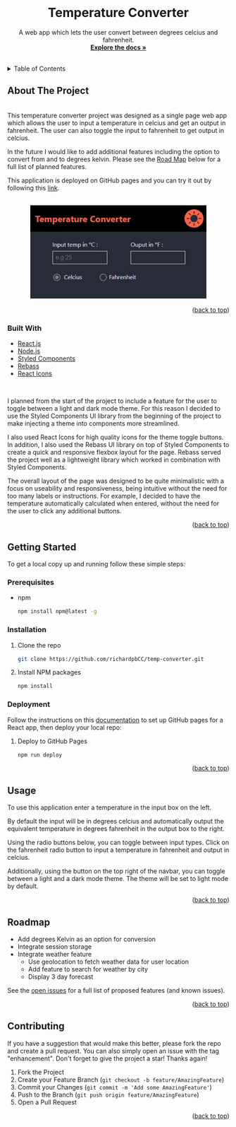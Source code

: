 <div id="top"></div>

<br />
<div align="center">
  
<h1 align="center">Temperature Converter</h3>

  <p align="center">
    A web app which lets the user convert between degrees celcius and fahrenheit.
    <br />
    <a href="https://github.com/richardpbCC/temp-converter"><strong>Explore the docs »</strong></a>
    <br />
    <br />
  </p>
</div>

<!-- TABLE OF CONTENTS -->
<details>
  <summary>Table of Contents</summary>
  <ol>
    <li>
      <a href="#about-the-project">About The Project</a>
      <ul>
        <li><a href="#built-with">Built With</a></li>
      </ul>
    </li>
    <li>
      <a href="#getting-started">Getting Started</a>
      <ul>
        <li><a href="#prerequisites">Prerequisites</a></li>
        <li><a href="#installation">Installation</a></li>
        <li><a href="#deployment">Deployment</a></li>
      </ul>
    </li>
    <li><a href="#usage">Usage</a></li>
    <li><a href="#roadmap">Roadmap</a></li>
    <li><a href="#contributing">Contributing</a></li>    
  </ol>
</details>



<!-- ABOUT THE PROJECT -->
## About The Project
<br />
This temperature converter project was designed as a single page web app which allows the user to input a temperature in celcius and get an output in fahrenheit. The user can also toggle the input to fahrenheit to get output in celcius. 

In the future I would like to add additional features including the option to convert from and to degrees kelvin. Please see the <a href=#road-map>Road Map</a> below for a full list of planned features.

This application is deployed on GitHub pages and you can try it out by following this <a href=https://richardpbcc.github.io/temp-converter/>link</a>.  

<br />
<div align="center">
<a href=https://richardpbcc.github.io/temp-converter><img src="src/assets/Screenshot.jpg" alt="Screenshot of Temperature Converter page" width="400" /></a>

</div>

<p align="right">(<a href="#top">back to top</a>)</p>



### Built With

* [React.js](https://reactjs.org/)
* [Node.js](https://nodejs.org/en/)
* [Styled Components](https://styled-components.com/)
* [Rebass](https://github.com/rebassjs/rebass#readme)
* [React Icons](https://github.com/react-icons/react-icons#readme)
<br />

I planned from the start of the project to include a feature for the user to toggle between a light and dark mode theme. For this reason I decided to use the Styled Components UI library from the beginning of the project to make injecting a theme into components more streamlined. 

I also used React Icons for high quality icons for the theme toggle buttons. In addition, I also used the Rebass UI library on top of Styled Components to create a quick and responsive flexbox layout for the page. Rebass served the project well as a lightweight library which worked in combination with Styled Components.

The overall layout of the page was designed to be quite minimalistic with a focus on useability and responsiveness, being intuitive without the need for too many labels or instructions. For example, I decided to have the temperature automatically calculated when entered, without the need for the user to click any additional buttons.

<p align="right">(<a href="#top">back to top</a>)</p>

<!-- GETTING STARTED -->
## Getting Started

To get a local copy up and running follow these simple steps:

### Prerequisites

* npm
  ```sh
  npm install npm@latest -g
  ```

### Installation

1. Clone the repo
   ```sh
   git clone https://github.com/richardpbCC/temp-converter.git
   ```
2. Install NPM packages
   ```sh
   npm install
    ```

### Deployment
Follow the instructions on this <a href=https://github.com/gitname/react-gh-pages>documentation</a> to set up GitHub pages for a React app, then deploy your local repo:  
1. Deploy to GitHub Pages
   ```sh
   npm run deploy
   ```
<p align="right">(<a href="#top">back to top</a>)</p>

<!-- USAGE EXAMPLES -->
## Usage

To use this application enter a temperature in the input box on the left. 

By default the input will be in degrees celcius and automatically output the equivalent temperature in degrees fahrenheit in the output box to the right.

Using the radio buttons below, you can toggle between input types. Click on the fahrenheit radio button to input a temperature in fahrenheit and output in celcius.

Additionally, using the button on the top right of the navbar, you can toggle between a light and a dark mode theme. The theme will be set to light mode by default.


<p align="right">(<a href="#top">back to top</a>)</p>



<!-- ROADMAP -->
<div id = road-map></div>

## Roadmap

  
- Add degrees Kelvin as an option for conversion
- Integrate session storage
- Integrate weather feature
  - Use geolocation to fetch weather data for user location
  - Add feature to search for weather by city
  - Display 3 day forecast
    

See the [open issues](https://github.com/richardpbCC/temp-converter/issues) for a full list of proposed features (and known issues).

<p align="right">(<a href="#top">back to top</a>)</p>



<!-- CONTRIBUTING -->
## Contributing

If you have a suggestion that would make this better, please fork the repo and create a pull request. You can also simply open an issue with the tag "enhancement".
Don't forget to give the project a star! Thanks again!

1. Fork the Project
2. Create your Feature Branch (`git checkout -b feature/AmazingFeature`)
3. Commit your Changes (`git commit -m 'Add some AmazingFeature'`)
4. Push to the Branch (`git push origin feature/AmazingFeature`)
5. Open a Pull Request

<p align="right">(<a href="#top">back to top</a>)</p>
